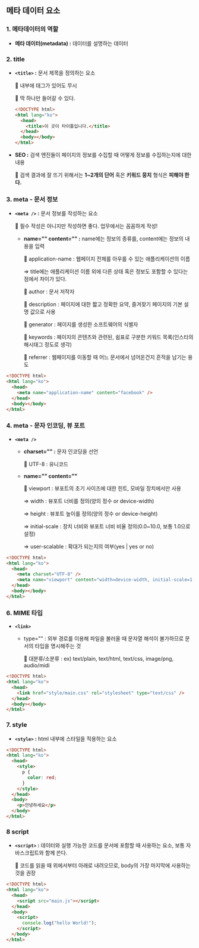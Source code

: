 ## 메타 데이터 요소

### 1. 메타데이터의 역할

- **메타 데이터(metadata) :** 데이터를 설명하는 데이터

### 2. title

- **`<title>` :** 문서 제목을 정의하는 요소

  📎 내부에 태그가 있어도 무시

  📎 딱 하나만 들어갈 수 있다.

  ```html
  <!DOCTYPE html>
  <html lang="ko">
    <head>
      <title>이 곳이 타이틀입니다.</title>
    </head>
    <body></body>
  </html>
  ```

- **SEO :** 검색 엔진들이 페이지의 정보를 수집할 때 어떻게 정보를 수집하는지에 대한 내용

  📎 검색 결과에 잘 뜨기 위해서는 **1~2개의 단어** 혹은 **키워드 뭉치** 형식은 **피해야 한다.**

### 3. meta - 문서 정보

- **`<meta />` :** 문서 정보를 작성하는 요소

  📎 필수 작성은 아니지만 작성하면 좋다. 업무에서는 꼼꼼하게 작성!

  - **name="" content="" :** name에는 정보의 종류를, content에는 정보의 내용을 입력

    📎 application-name : 웹페이지 전체를 아우를 수 있는 애플리케이션의 이름

    ⇒ title에는 애플리케이션 이름 외에 다른 상태 혹은 정보도 포함할 수 있다는 점에서 차이가 있다.

    📎 author : 문서 저작자

    📎 description : 페이지에 대한 짧고 정확한 요약, 즐겨찾기 페이지의 기본 설명 값으로 사용

    📎 generator : 페이지를 생성한 소프트웨어의 식별자

    📎 keywords : 페이지의 콘텐츠와 관련된, 쉼표로 구분한 키워드 목록(인스타의 해시태그 정도로 생각)

    📎 referrer : 웹페이지를 이동할 때 어느 문서에서 넘어온건지 흔적을 남기는 용도

```html
<!DOCTYPE html>
<html lang="ko">
  <head>
    <meta name="application-name" content="facebook" />
  </head>
  <body></body>
</html>
```

### 4. meta - 문자 인코딩, 뷰 포트

- **`<meta />`**

  - **charset="" :** 문자 인코딩을 선언

    📎 UTF-8 : 유니코드

  - **name="" content=""**

    📎 viewport : 뷰포트의 초기 사이즈에 대한 힌트, 모바일 장치에서만 사용

    ⇒ width : 뷰포트 너비를 정의(양의 정수 or device-width)

    ⇒ height : 뷰포트 높이를 정의(양의 정수 or device-height)

    ⇒ initial-scale : 장치 너비와 뷰포트 너비 비율 정의(0.0~10.0, 보통 1.0으로 설정)

    ⇒ user-scalable : 확대가 되는지의 여부(yes | yes or no)

```html
<!DOCTYPE html>
<html lang="ko">
  <head>
    <meta charset="UTF-8" />
    <meta name="viewport" content="width=device-width, initial-scale=1.0" />
  </head>
  <body></body>
</html>
```

### 6. MIME 타입

- **`<link>`**

  - type="" : 외부 경로를 이용해 파일을 불러올 때 문자열 해석이 불가하므로 문서의 타입을 명시해주는 것

    📎 대분류/소분류 : ex) text/plain, text/html, text/css, image/png, audio/midi

```html
<!DOCTYPE html>
<html lang="ko">
  <head>
    <link href="style/main.css" rel="stylesheet" type="text/css" />
  </head>
  <body></body>
</html>
```

### 7. style

- **`<style>` :** html 내부에 스타일을 적용하는 요소

```html
<!DOCTYPE html>
<html lang="ko">
  <head>
    <style>
      p {
        color: red;
      }
    </style>
  </head>
  <body>
    <p>안녕하세요</p>
  </body>
</html>
```

### 8 script

- **`<script>` :** 데이터와 실행 가능한 코드를 문서에 포함할 때 사용하는 요소, 보통 자바스크립트와 함께 쓴다.

  📎 코드를 읽을 때 위에서부터 아래로 내려오므로, body의 가장 마지막에 사용하는 것을 권장

```html
<!DOCTYPE html>
<html lang="ko">
  <head>
    <script src="main.js"></script>
  </head>
  <body>
    <script>
      console.log("hello World!");
    </script>
  </body>
</html>
```
